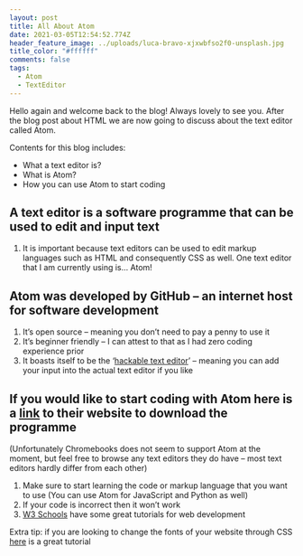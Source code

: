 ```yaml
---
layout: post
title: All About Atom
date: 2021-03-05T12:54:52.774Z
header_feature_image: ../uploads/luca-bravo-xjxwbfso2f0-unsplash.jpg
title_color: "#ffffff"
comments: false
tags:
  - Atom
  - TextEditor
---
```

Hello again and welcome back to the blog! Always lovely to see you. After the blog post about HTML we are now going to discuss about the text editor called Atom.

Contents for this blog includes:

* What a text editor is?
* What is Atom?
* How you can use Atom to start coding

## A text editor is a software programme that can be used to edit and input text

1. It is important because text editors can be used to edit markup languages such as HTML and consequently CSS as well. One text editor that I am currently using is… Atom!

## Atom was developed by GitHub – an internet host for software development

1. It’s open source – meaning you don’t need to pay a penny to use it
2. It’s beginner friendly – I can attest to that as I had zero coding experience prior
3. It boasts itself to be the ‘[hackable text editor](https://github.com/atom/atom)’ – meaning you can add your input into the actual text editor if you like

## If you would like to start coding with Atom here is a [link](https://atom.io/) to their website to download the programme

(Unfortunately Chromebooks does not seem to support Atom at the moment, but feel free to browse any text editors they do have – most text editors hardly differ from each other)

1. Make sure to start learning the code or markup language that you want to use (You can use Atom for JavaScript and Python as well)
2. If your code is incorrect then it won’t work
3. [W3 Schools](https://www.w3schools.com/) have some great tutorials for web development

Extra tip: if you are looking to change the fonts of your website through CSS [here](https://www.youtube.com/watch?v=rJVyOIHpNLQ) is  a great tutorial